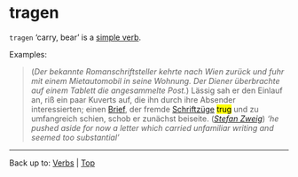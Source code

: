 # tragen

`tragen` ‘carry, bear’ is a [simple verb](../../simpleVerbs.md).

Examples:

> (*Der bekannte Romanschriftsteller kehrte nach Wien zurück und fuhr mit einem Mietautomobil in seine Wohnung. Der Diener überbrachte auf einem Tablett die angesammelte Post.*) Lässig sah er den Einlauf an, riß ein paar Kuverts auf, die ihn durch ihre Absender interessierten; einen [Brief](../../../nouns/b/br/Brief.md), der fremde [Schriftzüge](../../../nouns/s/sc/Schriftzug.md) <mark>trug</mark> und zu umfangreich schien, schob er zunächst beiseite. (*[Stefan Zweig](../../../texts/StefanZweig/BriefEinerUnbekannten.md)*) *‘he pushed aside for now a letter which carried unfamiliar writing and seemed too substantial’*

----

Back up to: [Verbs](../../index.md) | [Top](../../../index.md)
